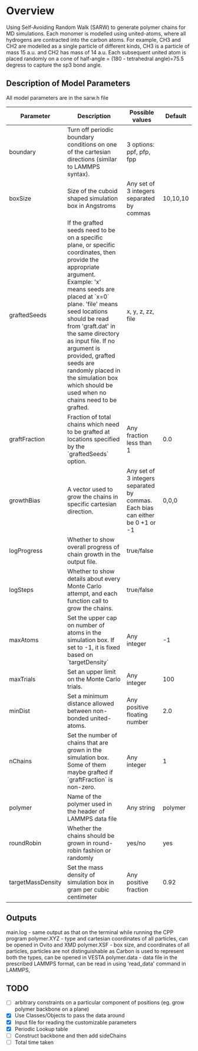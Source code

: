 # Overview

Using Self-Avoiding Random Walk (SARW) to generate polymer chains for MD simulations.
Each monomer is modelled using united-atoms, where all hydrogens are contracted into the carbon atoms.  For example, CH3 and CH2 are modelled as a single particle of different kinds, CH3 is a particle of mass 15 a.u. and CH2 has mass of 14 a.u.
Each subsequent united atom is placed randomly on a cone of half-angle = (180 - tetrahedral angle)=75.5 degress to capture the sp3 bond angle.

## Description of Model Parameters

All model parameters are in the sarw.h file

<table>
	<thead>
		<th>Parameter</th>
		<th>Description</th>
		<th>Possible values</th>
		<th>Default</th>
	</thead>
	<tr>
		<td>boundary</td>
		<td>Turn off periodic boundary conditions on one of the cartesian directions (similar to LAMMPS syntax).</td>
		<td>3 options: ppf, pfp, fpp</td>
		<td></td>
	</tr>
	<tr>
		<td>boxSize</td>
		<td>Size of the cuboid shaped simulation box in Angstroms</td>
		<td>Any set of 3 integers separated by commas</td>
		<td>10,10,10</td>
	</tr>
	<tr>
		<td>graftedSeeds</td>
		<td>If the grafted seeds need to be on a specific plane, or specific coordinates, then provide the appropriate argument. Example: 'x' means seeds are placed at `x=0` plane. 'file' means seed locations should be read from 'graft.dat' in the same directory as input file. If no argument is provided, grafted seeds are randomly placed in the simulation box which should be used when no chains need to be grafted.</td>
		<td>x, y, z, zz, file</td>
		<td></td>
	</tr>
	<tr>
		<td>graftFraction</td>
		<td>Fraction of total chains which need to be grafted at locations specified by the `graftedSeeds` option.</td>
		<td>Any fraction less than 1</td>
		<td>0.0</td>
	</tr>
	<tr>
		<td>growthBias</td>
		<td>A vector used to grow the chains in specific cartesian direction.</td>
		<td>Any set of 3 integers separated by commas. Each bias can either be 0 +1 or -1</td>
		<td>0,0,0</td>
	</tr>
	<tr>
		<td>logProgress</td>
		<td>Whether to show overall progress of chain growth in the output file.</td>
		<td>true/false</td>
		<td></td>
	</tr>
	<tr>
		<td>logSteps</td>
		<td>Whether to show details about every Monte Carlo attempt, and each function call to grow the chains.</td>
		<td>true/false</td>
		<td></td>
	</tr>
	<tr>
		<td>maxAtoms</td>
		<td>Set the upper cap on number of atoms in the simulation box. If set to -1, it is fixed based on `targetDensity`</td>
		<td>Any integer</td>
		<td>-1</td>
	</tr>
	<tr>
		<td>maxTrials</td>
		<td>Set an upper limit on the Monte Carlo trials.</td>
		<td>Any integer</td>
		<td>100</td>
	</tr>
	<tr>
		<td>minDist</td>
		<td>Set a minimum distance allowed between non-bonded united-atoms.</td>
		<td>Any positive floating number</td>
		<td>2.0</td>
	</tr>
	<tr>
		<td>nChains</td>
		<td>Set the number of chains that are grown in the simulation box. Some of them maybe grafted if `graftFraction` is non-zero.</td>
		<td>Any integer</td>
		<td>1</td>
	</tr>
	<tr>
		<td>polymer</td>
		<td>Name of the polymer used in the header of LAMMPS data file</td>
		<td>Any string</td>
		<td>polymer</td>
	</tr>
	<tr>
		<td>roundRobin</td>
		<td>Whether the chains should be grown in round-robin fashion or randomly</td>
		<td>yes/no</td>
		<td>yes</td>
	</tr>
	<tr>
		<td>targetMassDensity</td>
		<td>Set the mass density of simulation box in gram per cubic centimeter</td>
		<td>Any positive fraction</td>
		<td>0.92</td>
	</tr>

</table>

## Outputs
main.log	- same output as that on the terminal while running the CPP program
polymer.XYZ 	- type and cartesian coordinates of all particles, can be opened in Ovito and XMD
polymer.XSF	- box size, and coordinates of all particles, particles are not distinguishable as Carbon is used to represent both the types, can be opened in VESTA
polymer.data	- data file in the prescribed LAMMPS format, can be read in using 'read_data' command in LAMMPS,

## TODO

- [ ] arbitrary constraints on a particular component of positions (eg. grow polymer backbone on a plane)
- [x] Use Classes/Objects to pass the data around
- [x] Input file for reading the customizable parameters
- [x] Periodic Lookup table
- [ ] Construct backbone and then add sideChains
- [ ] Total time taken
